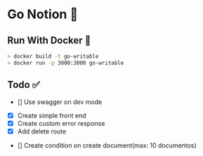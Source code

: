 # Go Notion 📒

## Run With Docker 🐋

```bash
> docker build -t go-writable
> docker run -p 3000:3000 go-writable
```

## Todo ✅

- [] Use swagger on dev mode
- [x] Create simple front end
- [x] Create custom error response
- [x] Add delete route
- [] Create condition on create document(max: 10 documentos)
 
